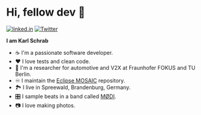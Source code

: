 # Hi, fellow dev 🤙

[![linked.in](https://img.shields.io/badge/-Karl%20Schrab-3432a8?logo=linkedin&logoColor=white)](https://www.linkedin.com/in/karl-schrab)
[![Twitter](https://img.shields.io/badge/-karofl-blue?logo=twitter&logoColor=white)](https://twitter.com/karofl)

**I am Karl Schrab**

* ☕ I'm a passionate software developer.
* ❤️ I love tests and clean code.
* 🥼 I'm a researcher for automotive and V2X at Fraunhofer FOKUS and TU Berlin.
* ♾️ I maintain the [Eclipse MOSAIC](https://github.com/eclipse/mosaic) repository.
* 🏞️ I live in Spreewald, Brandenburg, Germany.
* 🎛️ I sample beats in a band called [MØDI](https://open.spotify.com/artist/2UcUQWTtBW6A5FXVCqRAoI).
* 📷 I love making photos.

 
<!--
**kschrab/kschrab** is a ✨ _special_ ✨ repository because its `README.md` (this file) appears on your GitHub profile.

Here are some ideas to get you started:

- 🔭 I’m currently working on ...
- 🌱 I’m currently learning ...
- 👯 I’m looking to collaborate on ...
- 🤔 I’m looking for help with ...
- 💬 Ask me about ...
- 📫 How to reach me: ...
- 😄 Pronouns: ...
- ⚡ Fun fact: ...
-->
